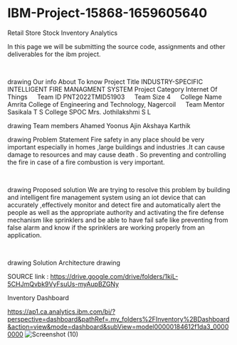 # IBM-Project-15868-1659605640
Retail Store Stock Inventory Analytics

 In this page we will be submitting the source code, assignments and other deliverables for the ibm project.

 

drawing Our info
About	To know
Project Title	INDUSTRY-SPECIFIC INTELLIGENT FIRE MANAGMENT SYSTEM
Project Category	Internet Of Things  
Team ID	PNT2022TMID51903  
Team Size	4  
College Name	Amrita College of Engineering and Technology, Nagercoil  
Team Mentor	Sasikala T S
College SPOC	Mrs. Jothilakshmi S L
 

drawing Team members
Ahamed Yoonus
Ajin
Akshaya
Karthik
 

drawing Problem Statement
          Fire safety in any place should be very important especially in homes ,large buildings and industries .It can cause damage to resources and may cause death . So preventing and controlling the fire in case of a fire combustion is very important.

 

drawing Proposed solution
          We are trying to resolve this problem by building and intelligent fire management system using an iot device that can accurately ,effectively monitor and detect fire and automatically alert the people as well as the appropriate authority and activating the fire defense mechanism like sprinklers and be able to have fail safe like preventing from false alarm and know if the sprinklers are working properly from an application.

 

drawing Solution Architecture
drawing

SOURCE link : https://drive.google.com/drive/folders/1kiL-5CHJmQvbk9VyFsuUs-myAupBZGNy

Inventory Dashboard

https://ap1.ca.analytics.ibm.com/bi/?perspective=dashboard&pathRef=.my_folders%2FInventory%2BDashboard&action=view&mode=dashboard&subView=model00000184612f1da3_00000000
![Screenshot (10)](https://user-images.githubusercontent.com/71185748/201840132-e5367b0c-6777-4f9f-ba89-f803ebb36171.png)
